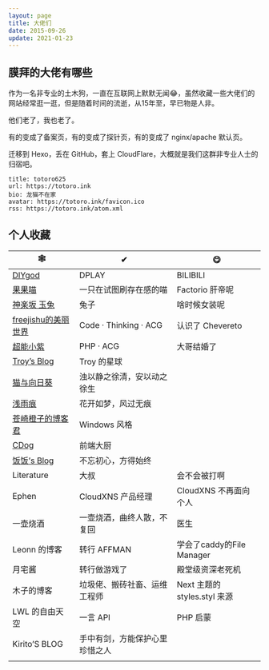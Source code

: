```yaml
---
layout: page 
title: 大佬们
date: 2015-09-26
update: 2021-01-23
---
```

## 膜拜的大佬有哪些 

作为一名非专业的土木狗，一直在互联网上默默无闻😂，虽然收藏一些大佬们的网站经常逛一逛，但是随着时间的流逝，从15年至，早已物是人非。

他们老了，我也老了。

有的变成了备案页，有的变成了探针页，有的变成了 nginx/apache 默认页。

迁移到 Hexo，丢在 GitHub，套上 CloudFlare，大概就是我们这群非专业人士的归宿吧。

```
title: totoro625
url: https://totoro.ink
bio: 龙猫不在家
avatar: https://totoro.ink/favicon.ico
rss: https://totoro.ink/atom.xml
```

## 个人收藏

| 🕸                                                 | ✔                              | 😋                            |
| ------------------------------------------------- | ------------------------------ | ---------------------------- |
| [DIYgod](https://diygod.me)                       | DPLAY                          | BILIBILI                     |
| [果果喵](https://moe.xin)                         | 一只在试图刷存在感的喵         | Factorio 肝帝呢              |
| [神楽坂 玉兔](https://www.54yt.net)               | 兔子                           | 啥时候女装呢                 |
| [freejishu的美丽世界](https://www.freejishu.com/) | Code · Thinking · ACG          | 认识了 Chevereto             |
| [超能小紫](https://www.mokeyjay.com)              | PHP · ACG                      | 大哥结婚了                   |
| [Troy’s Blog](https://itroy.cc)                   | Troy 的星球                    |                              |
| [猫与向日葵](https://nocilol.me/)                 | 浊以静之徐清，安以动之徐生     |                              |
| [浅雨痕](https://blog.moew.xyz/)                  | 花开如梦，风过无痕             |                              |
| [苍崎橙子的博客君](http://447f.misaka.org/)       | Windows 风格                   |                              |
| [CDog](https://cdog.me)                           | 前端大厨                       |                              |
| [饭饭’s Blog](https://ffis.me)                    | 不忘初心，方得始终             |                              |
| Literature                                        | 大叔                           | 会不会被打啊                 |
| Ephen                                             | CloudXNS 产品经理              | CloudXNS 不再面向个人        |
| 一壶烧酒                                          | 一壶烧酒，曲终人散，不复回     | 医生                         |
| Leonn 的博客                                      | 转行 AFFMAN                    | 学会了caddy的File Manager    |
| 月宅酱                                            | 转行做游戏了                   | 殿堂级资深老死机             |
| 木子的博客                                        | 垃圾佬、搬砖社畜、运维工程师   | Next 主题的 styles.styl 来源 |
| LWL 的自由天空                                    | 一言 API                       | PHP 启蒙                     |
| Kirito’S BLOG                                     | 手中有剑，方能保护心里珍惜之人 |                              |
|                                                   |                                |                              |

